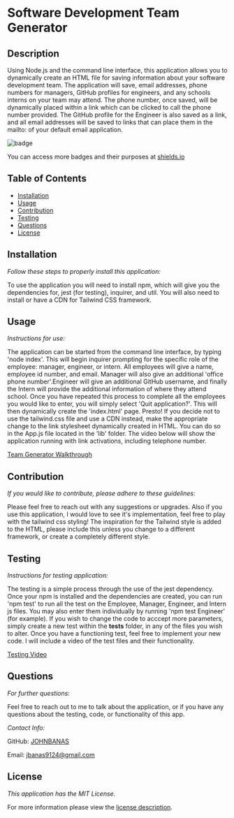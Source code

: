 # Software Development Team Generator

## Description

Using Node.js and the command line interface, this application allows you to dynamically create an HTML file for saving information about your software development team. The application will save, email addresses, phone numbers for managers, GitHub profiles for engineers, and any schools interns on your team may attend. The phone number, once saved, will be dynamically placed within a link which can be clicked to call the phone number provided. The GitHub profile for the Engineer is also saved as a link, and all email addresses will be saved to links that can place them in the mailto: of your default email application. 

![badge](https://img.shields.io/badge/license-MITLicense-brightorange)

You can access more badges and their purposes at [shields.io](https://shields.io)

## Table of Contents
  * [Installation](#installation)
  * [Usage](#usage)
  * [Contribution](#contribution)
  * [Testing](#testing)
  * [Questions](#questions)
  * [License](#license)
    
    
## Installation
    
  _Follow these steps to properly install this application:_

  To use the application you will need to install npm, which will give you the dependencies for, jest (for testing), inquirer, and util. You will also need to install or have a CDN for Tailwind CSS framework.
      
## Usage

  _Instructions for use:_

  The application can be started from the command line interface, by typing 'node index'. This will begin inquirer prompting for the specific role of the employee: manager, engineer, or intern. All employees will give a name, employee id number, and email. Manager will also give an additional 'office phone number'.Engineer will give an additional GitHub username, and finally the Intern will provide the additional information of where they attend school. Once you have repeated this process to complete all the employees you would like to enter, you will simply select 'Quit application?'. This will then dynamically create the 'index.html' page. Presto! If you decide not to use the tailwind.css file and use a CDN instead, make the appropriate change to the link stylesheet dynamically created in HTML. You can do so in the App.js file located in the 'lib' folder. The video below will show the application running with link activations, including telephone number.
  
  [Team Generator Walkthrough](https://www.awesomescreenshot.com/video/3458393?key=1131b61adc1cb1b46070fb9166f5276e)
      
## Contribution

  _If you would like to contribute, please adhere to these guidelines:_

  Please feel free to reach out with any suggestions or upgrades. Also if you use this application, I would love to see it's implementation, feel free to play with the tailwind css styling! The inspiration for the Tailwind style is added to the HTML, please include this unless you change to a different framework, or create a completely different style.
      
## Testing

  _Instructions for testing application:_

  The testing is a simple process through the use of the jest dependency. Once your npm is installed and the dependencies are created, you can run 'npm test' to run all the test on the Employee, Manager, Engineer, and Intern js files. You may also enter them individually by running 'npm test Engineer' (for example). If you wish to change the code to acccept more parameters, simply create a new test within the __tests__ folder, in any of the files you wish to alter. Once you have a functioning test, feel free to implement your new code.
  I will include a video of the test files and their functionality.
  
  [Testing Video](https://www.awesomescreenshot.com/video/3458374?key=9534e37fef742cad6352a3285308b9f2)  
      
## Questions
      
  _For further questions:_

  Feel free to reach out to me to talk about the application, or if you have any questions about the testing, code, or functionality of this app.
  
  _Contact Info:_

  GitHub: [JOHNBANAS](https://github.com/JOHNBANAS)

  Email: [jbanas9124@gmail.com](mailto:jbanas9124@gmail.com)
    
## License

      
  _This application has the MIT License._
      
  For more information please view the [license description](https://choosealicense.com/licenses/mit/).
  
  
